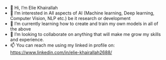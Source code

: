 - 👋 Hi, I’m Elie Khairallah
- 👀 I’m interested in All aspects of AI (Machine learning, Deep learning, Computer Vision, NLP etc.) be it research or development 
- 🌱 I’m currently learning how to create and train my own models in all of the above
- 💞️ I’m looking to collaborate on anything that will make me grow my skills and experience.
- 📫 You can reach me using my linked in profile on: https://www.linkedin.com/in/elie-khairallah2688/

<!---
flipper26/flipper26 is a ✨ special ✨ repository because its `README.md` (this file) appears on your GitHub profile.
You can click the Preview link to take a look at your changes.
--->
